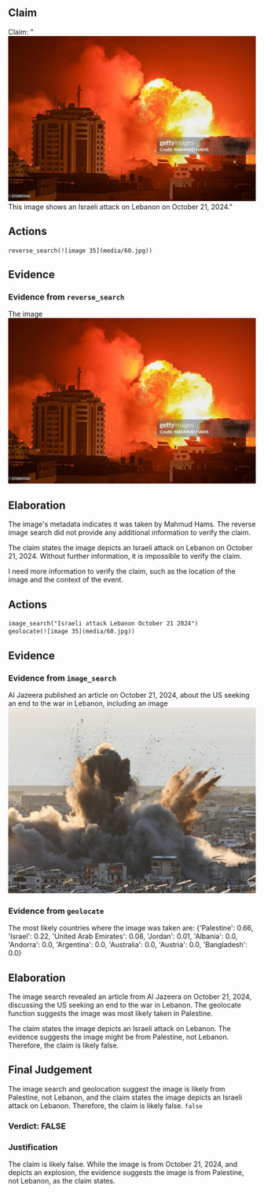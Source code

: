 ## Claim
Claim: "![image 35](media/60.jpg) This image shows an Israeli attack on Lebanon on October 21, 2024."

## Actions
```
reverse_search(![image 35](media/60.jpg))
```

## Evidence
### Evidence from `reverse_search`
The image ![image 35](media/60.jpg)

## Elaboration
The image's metadata indicates it was taken by Mahmud Hams. The reverse image search did not provide any additional information to verify the claim.

The claim states the image depicts an Israeli attack on Lebanon on October 21, 2024. Without further information, it is impossible to verify the claim.

I need more information to verify the claim, such as the location of the image and the context of the event.


## Actions
```
image_search("Israeli attack Lebanon October 21 2024")
geolocate(![image 35](media/60.jpg))
```

## Evidence
### Evidence from `image_search`
Al Jazeera published an article on October 21, 2024, about the US seeking an end to the war in Lebanon, including an image ![image 1948](media/2025-07-20_10-54-1753008842-580280.jpg)

### Evidence from `geolocate`
The most likely countries where the image was taken are: {'Palestine': 0.66, 'Israel': 0.22, 'United Arab Emirates': 0.08, 'Jordan': 0.01, 'Albania': 0.0, 'Andorra': 0.0, 'Argentina': 0.0, 'Australia': 0.0, 'Austria': 0.0, 'Bangladesh': 0.0}

## Elaboration
The image search revealed an article from Al Jazeera on October 21, 2024, discussing the US seeking an end to the war in Lebanon. The geolocate function suggests the image was most likely taken in Palestine.

The claim states the image depicts an Israeli attack on Lebanon. The evidence suggests the image might be from Palestine, not Lebanon. Therefore, the claim is likely false.


## Final Judgement
The image search and geolocation suggest the image is likely from Palestine, not Lebanon, and the claim states the image depicts an Israeli attack on Lebanon. Therefore, the claim is likely false. `false`

### Verdict: FALSE

### Justification
The claim is likely false. While the image is from October 21, 2024, and depicts an explosion, the evidence suggests the image is from Palestine, not Lebanon, as the claim states.
